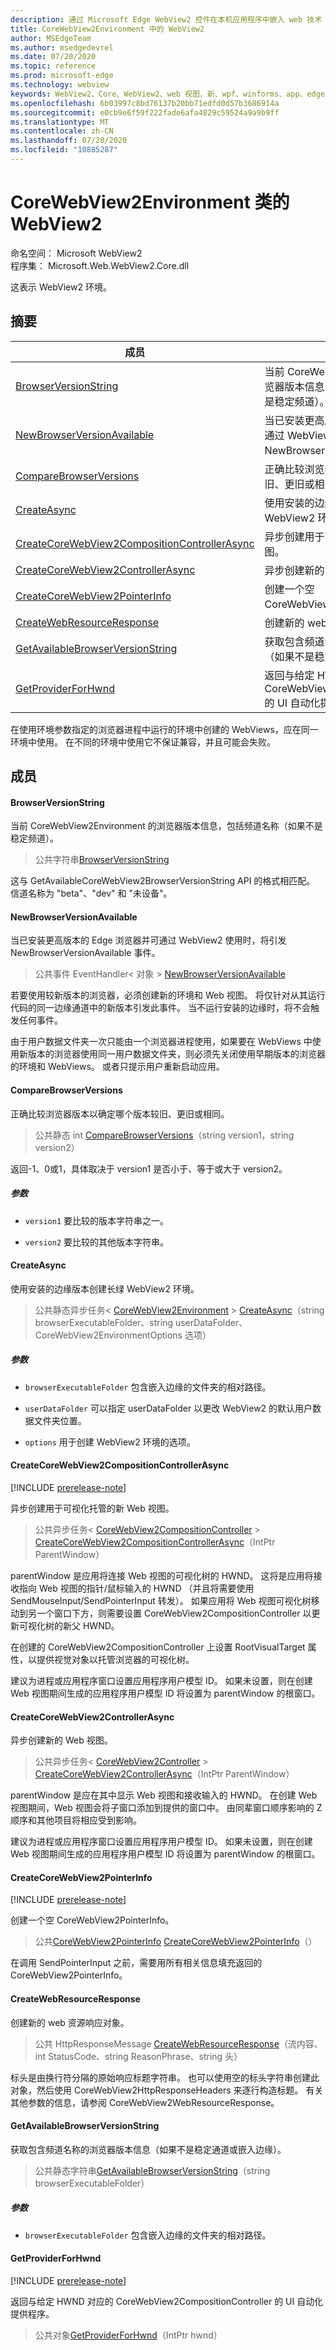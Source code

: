 ```yaml
---
description: 通过 Microsoft Edge WebView2 控件在本机应用程序中嵌入 web 技术（HTML、CSS 和 JavaScript）
title: CoreWebView2Environment 中的 WebView2
author: MSEdgeTeam
ms.author: msedgedevrel
ms.date: 07/20/2020
ms.topic: reference
ms.prod: microsoft-edge
ms.technology: webview
keywords: WebView2、Core、WebView2、web 视图、新、wpf、winforms、app、edge、CoreWebView2、CoreWebView2Controller、浏览器控件、边缘 html、、浏览器控件、边缘 html、WebView2
ms.openlocfilehash: 6b03997c8bd76137b20bb71edfd0d57b3686914a
ms.sourcegitcommit: e0cb9e6f59f222fade6afa4829c59524a9a9b9ff
ms.translationtype: MT
ms.contentlocale: zh-CN
ms.lasthandoff: 07/20/2020
ms.locfileid: "10885287"
---
```

# CoreWebView2Environment 类的 WebView2 

命名空间： Microsoft WebView2 \
程序集： Microsoft.Web.WebView2.Core.dll

这表示 WebView2 环境。

## 摘要

 成员                        | 描述
--------------------------------|---------------------------------------------
[BrowserVersionString](#browserversionstring) | 当前 CoreWebView2Environment 的浏览器版本信息，包括频道名称（如果不是稳定频道）。
[NewBrowserVersionAvailable](#newbrowserversionavailable) | 当已安装更高版本的 Edge 浏览器并可通过 WebView2 使用时，将引发 NewBrowserVersionAvailable 事件。
[CompareBrowserVersions](#comparebrowserversions) | 正确比较浏览器版本以确定哪个版本较旧、更旧或相同。
[CreateAsync](#createasync) | 使用安装的边缘版本创建长绿 WebView2 环境。
[CreateCoreWebView2CompositionControllerAsync](#createcorewebview2compositioncontrollerasync) | 异步创建用于可视化托管的新 Web 视图。
[CreateCoreWebView2ControllerAsync](#createcorewebview2controllerasync) | 异步创建新的 Web 视图。
[CreateCoreWebView2PointerInfo](#createcorewebview2pointerinfo) | 创建一个空 CoreWebView2PointerInfo。
[CreateWebResourceResponse](#createwebresourceresponse) | 创建新的 web 资源响应对象。
[GetAvailableBrowserVersionString](#getavailablebrowserversionstring) | 获取包含频道名称的浏览器版本信息（如果不是稳定通道或嵌入边缘）。
[GetProviderForHwnd](#getproviderforhwnd) | 返回与给定 HWND 对应的 CoreWebView2CompositionController 的 UI 自动化提供程序。

在使用环境参数指定的浏览器进程中运行的环境中创建的 WebViews，应在同一环境中使用。 在不同的环境中使用它不保证兼容，并且可能会失败。

## 成员

#### BrowserVersionString 

当前 CoreWebView2Environment 的浏览器版本信息，包括频道名称（如果不是稳定频道）。

> 公共字符串[BrowserVersionString](#browserversionstring)

这与 GetAvailableCoreWebView2BrowserVersionString API 的格式相匹配。 信道名称为 "beta"、"dev" 和 "未设备"。

#### NewBrowserVersionAvailable 

当已安装更高版本的 Edge 浏览器并可通过 WebView2 使用时，将引发 NewBrowserVersionAvailable 事件。

> 公共事件 EventHandler< 对象 > [NewBrowserVersionAvailable](#newbrowserversionavailable)

若要使用较新版本的浏览器，必须创建新的环境和 Web 视图。 将仅针对从其运行代码的同一边缘通道中的新版本引发此事件。 当不运行安装的边缘时，将不会触发任何事件。

由于用户数据文件夹一次只能由一个浏览器进程使用，如果要在 WebViews 中使用新版本的浏览器使用同一用户数据文件夹，则必须先关闭使用早期版本的浏览器的环境和 WebViews。 或者只提示用户重新启动应用。

#### CompareBrowserVersions 

正确比较浏览器版本以确定哪个版本较旧、更旧或相同。

> 公共静态 int [CompareBrowserVersions](#comparebrowserversions)（string version1，string version2）

返回-1、0或1，具体取决于 version1 是否小于、等于或大于 version2。

##### 参数
* `version1` 要比较的版本字符串之一。 

* `version2` 要比较的其他版本字符串。

#### CreateAsync 

使用安装的边缘版本创建长绿 WebView2 环境。

> 公共静态异步任务< [CoreWebView2Environment](microsoft-web-webview2-core-corewebview2environment.md)  >  [CreateAsync](#createasync)（string browserExecutableFolder、string userDataFolder、CoreWebView2EnvironmentOptions 选项）

##### 参数
* `browserExecutableFolder` 包含嵌入边缘的文件夹的相对路径。 

* `userDataFolder` 可以指定 userDataFolder 以更改 WebView2 的默认用户数据文件夹位置。 

* `options` 用于创建 WebView2 环境的选项。

#### CreateCoreWebView2CompositionControllerAsync 

[!INCLUDE [prerelease-note](../../includes/prerelease-note.md)]

异步创建用于可视化托管的新 Web 视图。

> 公共异步任务< [CoreWebView2CompositionController](microsoft-web-webview2-core-corewebview2compositioncontroller.md)  >  [CreateCoreWebView2CompositionControllerAsync](#createcorewebview2compositioncontrollerasync)（IntPtr ParentWindow）

parentWindow 是应用将连接 Web 视图的可视化树的 HWND。 这将是应用将接收指向 Web 视图的指针/鼠标输入的 HWND （并且将需要使用 SendMouseInput/SendPointerInput 转发）。 如果应用将 Web 视图可视化树移动到另一个窗口下方，则需要设置 CoreWebView2CompositionController 以更新可视化树的新父 HWND。

在创建的 CoreWebView2CompositionController 上设置 RootVisualTarget 属性，以提供视觉对象以托管浏览器的可视化树。

建议为进程或应用程序窗口设置应用程序用户模型 ID。 如果未设置，则在创建 Web 视图期间生成的应用程序用户模型 ID 将设置为 parentWindow 的根窗口。

#### CreateCoreWebView2ControllerAsync 

异步创建新的 Web 视图。

> 公共异步任务< [CoreWebView2Controller](microsoft-web-webview2-core-corewebview2controller.md)  >  [CreateCoreWebView2ControllerAsync](#createcorewebview2controllerasync)（IntPtr ParentWindow）

parentWindow 是应在其中显示 Web 视图和接收输入的 HWND。 在创建 Web 视图期间，Web 视图会将子窗口添加到提供的窗口中。 由同辈窗口顺序影响的 Z 顺序和其他项目将相应受到影响。

建议为进程或应用程序窗口设置应用程序用户模型 ID。 如果未设置，则在创建 Web 视图期间生成的应用程序用户模型 ID 将设置为 parentWindow 的根窗口。

#### CreateCoreWebView2PointerInfo 

[!INCLUDE [prerelease-note](../../includes/prerelease-note.md)]

创建一个空 CoreWebView2PointerInfo。

> 公共[CoreWebView2PointerInfo](microsoft-web-webview2-core-corewebview2pointerinfo.md) [CreateCoreWebView2PointerInfo](#createcorewebview2pointerinfo)（）

在调用 SendPointerInput 之前，需要用所有相关信息填充返回的 CoreWebView2PointerInfo。

#### CreateWebResourceResponse 

创建新的 web 资源响应对象。

> 公共 HttpResponseMessage [CreateWebResourceResponse](#createwebresourceresponse)（流内容、int StatusCode、string ReasonPhrase、string 头）

标头是由换行符分隔的原始响应标题字符串。 也可以使用空的标头字符串创建此对象，然后使用 CoreWebView2HttpResponseHeaders 来逐行构造标题。 有关其他参数的信息，请参阅 CoreWebView2WebResourceResponse。

#### GetAvailableBrowserVersionString 

获取包含频道名称的浏览器版本信息（如果不是稳定通道或嵌入边缘）。

> 公共静态字符串[GetAvailableBrowserVersionString](#getavailablebrowserversionstring)（string browserExecutableFolder）

##### 参数
* `browserExecutableFolder` 包含嵌入边缘的文件夹的相对路径。

#### GetProviderForHwnd 

[!INCLUDE [prerelease-note](../../includes/prerelease-note.md)]

返回与给定 HWND 对应的 CoreWebView2CompositionController 的 UI 自动化提供程序。

> 公共对象[GetProviderForHwnd](#getproviderforhwnd)（IntPtr hwnd）


